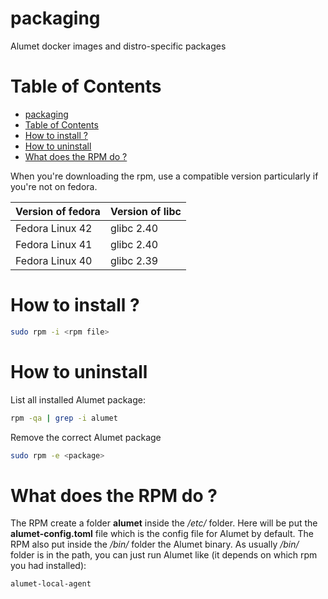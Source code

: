 # packaging
Alumet docker images and distro-specific packages

# Table of Contents
- [packaging](#packaging)
- [Table of Contents](#table-of-contents)
- [How to install ?](#how-to-install-)
- [How to uninstall](#how-to-uninstall)
- [What does the RPM do ?](#what-does-the-rpm-do-)


When you're downloading the rpm, use a compatible version particularly if you're not on fedora.

| Version of fedora 	| Version of libc 	|
|-------------------	|-----------------	|
| Fedora Linux 42   	| glibc 2.40      	|
| Fedora Linux 41   	| glibc 2.40      	|
| Fedora Linux 40   	| glibc 2.39      	|

# How to install ? 

```bash
sudo rpm -i <rpm file>
```

# How to uninstall

List all installed Alumet package: 

```bash
rpm -qa | grep -i alumet
```

Remove the correct Alumet package 
```bash
sudo rpm -e <package>
```

# What does the RPM do ? 

The RPM create a folder **alumet** inside the */etc/* folder. Here will be put the **alumet-config.toml** file which is the config file for Alumet by default. 
The RPM also put inside the */bin/* folder the Alumet binary. As usually */bin/* folder is in the path, you can just run Alumet like (it depends on which rpm you had installed):

```bash
alumet-local-agent
```